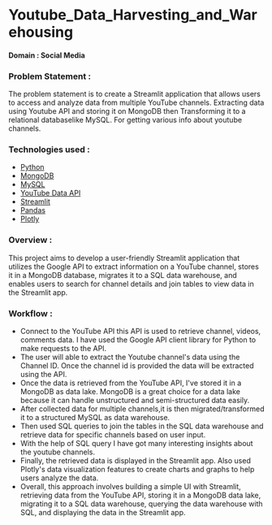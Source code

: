 # Youtube_Data_Harvesting_and_Warehousing
#### Domain : Social Media


### Problem Statement :
The problem statement is to create a Streamlit application that allows users to access and analyze data from multiple YouTube channels. Extracting data using Youtube API and storing it on MongoDB then Transforming it to a relational databaselike MySQL. For getting various info about youtube channels.

### Technologies used :
- [Python](https://www.python.org/)
- [MongoDB](https://www.mongodb.com/atlas/database)
- [MySQL](https://www.mysql.com/)
- [YouTube Data API](https://developers.google.com/youtube/v3)
- [Streamlit](https://docs.streamlit.io/library/api-reference)
- [Pandas](https://pandas.pydata.org/)
- [Plotly](https://plotly.com/python/)

### Overview : 
This project aims to develop a user-friendly Streamlit application that utilizes the Google API to extract information on a YouTube channel, stores it in a MongoDB database, migrates it to a SQL data warehouse, and enables users to search for channel details and join tables to view data in the Streamlit app.

### Workflow :

- Connect to the YouTube API this API is used to retrieve channel, videos, comments data. I have used the Google API client library for Python to make requests to the API.
- The user will able to extract the Youtube channel's data using the Channel ID. Once the channel id is provided the data will be extracted using the API.
- Once the data is retrieved from the YouTube API, I've stored it in a MongoDB as data lake. MongoDB is a great choice for a data lake because it can handle unstructured and semi-structured data easily.
- After collected data for multiple channels,it is then migrated/transformed it to a structured MySQL as data warehouse.
- Then used SQL queries to join the tables in the SQL data warehouse and retrieve data for specific channels based on user input.
- With the help of SQL query I have got many interesting insights about the youtube channels.
- Finally, the retrieved data is displayed in the Streamlit app. Also used Plotly's data visualization features to create charts and graphs to help users analyze the data.
- Overall, this approach involves building a simple UI with Streamlit, retrieving data from the YouTube API, storing it in a MongoDB data lake, migrating it to a SQL data warehouse, querying the data warehouse with SQL, and displaying the data in the Streamlit app.







